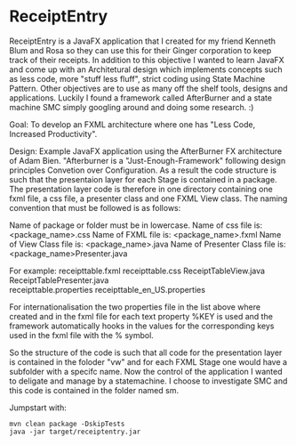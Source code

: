 ReceiptEntry
==============

ReceiptEntry is a JavaFX application that I created for my friend Kenneth Blum and Rosa so they can use this for their Ginger corporation to keep track of their receipts.
In addition to this objective I wanted to learn JavaFX and come up with an Architetural design which implements concepts such as less code, more "stuff less fluff", strict coding using State Machine Pattern. Other objectives are to use as many off the shelf tools, designs and applications. Luckily I found a framework called AfterBurner and a state machine SMC simply googling around and doing some research. :)

Goal: To develop an FXML architecture where one has "Less Code, Increased Productivity". 

Design:
Example JavaFX application using the AfterBurner FX architecture of Adam Bien.
"Afterburner is a "Just-Enough-Framework" following design principles Convetion over Configuration.
As a result the code structure is such that the presentaion layer for each Stage is contained in a package.
The presentation layer code is therefore in one directory containing one fxml file, a css file, a presenter class and one FXML View class.
The naming convention that must be followed is as follows:

Name of package or folder must be in lowercase.
Name of css file is: <package_name>.css
Name of FXML file is: <package_name>.fxml
Name of View Class file is: <package_name>.java
Name of Presenter Class file is: <package_name>Presenter.java

For example: 
receipttable.fxml
receipttable.css
ReceiptTableView.java		
ReceiptTablePresenter.java	
receipttable.properties
receipttable_en_US.properties

For internationalisation the two properties file in the list above where created and in the fxml file for each text property %KEY is used and the framework automatically hooks in the values for the corresponding keys used in the fxml file with the % symbol.

So the structure of the code is such that all code for the presentation layer is contained in the foloder "vw" and for each FXML Stage one would have a subfolder with a specifc name. Now the control of the application I wanted to deligate and manage by a statemachine. I choose to investigate SMC and this code is contained in the folder named sm.


Jumpstart with:

```shell
mvn clean package -DskipTests
java -jar target/receiptentry.jar


